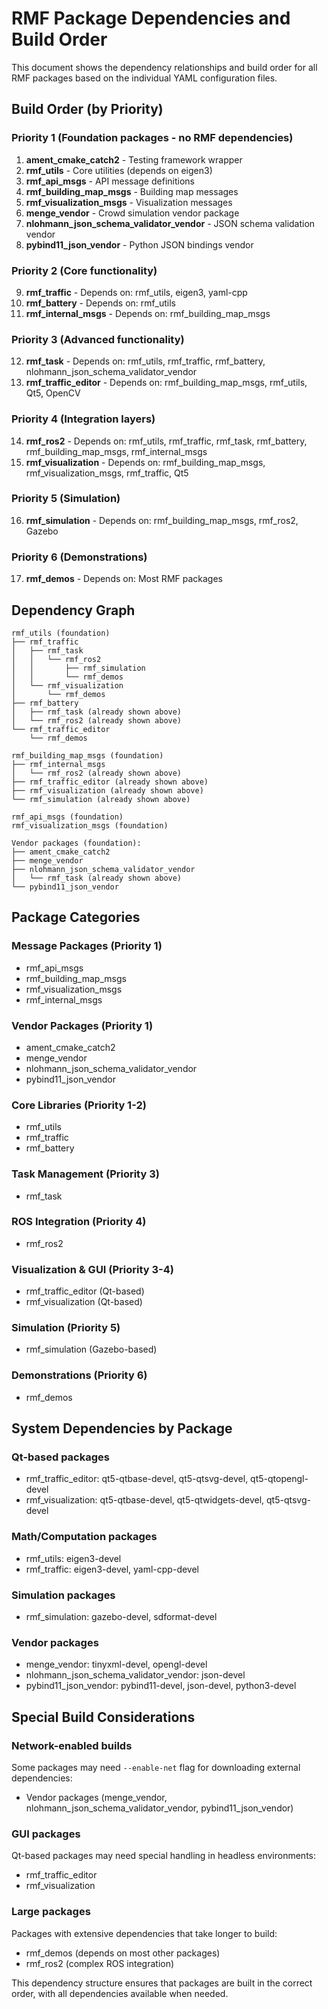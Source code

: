 # RMF Package Dependencies and Build Order

This document shows the dependency relationships and build order for all RMF packages based on the individual YAML configuration files.

## Build Order (by Priority)

### Priority 1 (Foundation packages - no RMF dependencies)
1. **ament_cmake_catch2** - Testing framework wrapper
2. **rmf_utils** - Core utilities (depends on eigen3)
3. **rmf_api_msgs** - API message definitions
4. **rmf_building_map_msgs** - Building map messages
5. **rmf_visualization_msgs** - Visualization messages
6. **menge_vendor** - Crowd simulation vendor package
7. **nlohmann_json_schema_validator_vendor** - JSON schema validation vendor
8. **pybind11_json_vendor** - Python JSON bindings vendor

### Priority 2 (Core functionality)
9. **rmf_traffic** - Depends on: rmf_utils, eigen3, yaml-cpp
10. **rmf_battery** - Depends on: rmf_utils
11. **rmf_internal_msgs** - Depends on: rmf_building_map_msgs

### Priority 3 (Advanced functionality)
12. **rmf_task** - Depends on: rmf_utils, rmf_traffic, rmf_battery, nlohmann_json_schema_validator_vendor
13. **rmf_traffic_editor** - Depends on: rmf_building_map_msgs, rmf_utils, Qt5, OpenCV

### Priority 4 (Integration layers)
14. **rmf_ros2** - Depends on: rmf_utils, rmf_traffic, rmf_task, rmf_battery, rmf_building_map_msgs, rmf_internal_msgs
15. **rmf_visualization** - Depends on: rmf_building_map_msgs, rmf_visualization_msgs, rmf_traffic, Qt5

### Priority 5 (Simulation)
16. **rmf_simulation** - Depends on: rmf_building_map_msgs, rmf_ros2, Gazebo

### Priority 6 (Demonstrations)
17. **rmf_demos** - Depends on: Most RMF packages

## Dependency Graph

```
rmf_utils (foundation)
├── rmf_traffic
│   ├── rmf_task
│   │   └── rmf_ros2
│   │       ├── rmf_simulation
│   │       └── rmf_demos
│   └── rmf_visualization
│       └── rmf_demos
├── rmf_battery
│   ├── rmf_task (already shown above)
│   └── rmf_ros2 (already shown above)
└── rmf_traffic_editor
    └── rmf_demos

rmf_building_map_msgs (foundation)
├── rmf_internal_msgs
│   └── rmf_ros2 (already shown above)
├── rmf_traffic_editor (already shown above)
├── rmf_visualization (already shown above)
└── rmf_simulation (already shown above)

rmf_api_msgs (foundation)
rmf_visualization_msgs (foundation)

Vendor packages (foundation):
├── ament_cmake_catch2
├── menge_vendor
├── nlohmann_json_schema_validator_vendor
│   └── rmf_task (already shown above)
└── pybind11_json_vendor
```

## Package Categories

### Message Packages (Priority 1)
- rmf_api_msgs
- rmf_building_map_msgs
- rmf_visualization_msgs
- rmf_internal_msgs

### Vendor Packages (Priority 1)
- ament_cmake_catch2
- menge_vendor
- nlohmann_json_schema_validator_vendor
- pybind11_json_vendor

### Core Libraries (Priority 1-2)
- rmf_utils
- rmf_traffic
- rmf_battery

### Task Management (Priority 3)
- rmf_task

### ROS Integration (Priority 4)
- rmf_ros2

### Visualization & GUI (Priority 3-4)
- rmf_traffic_editor (Qt-based)
- rmf_visualization (Qt-based)

### Simulation (Priority 5)
- rmf_simulation (Gazebo-based)

### Demonstrations (Priority 6)
- rmf_demos

## System Dependencies by Package

### Qt-based packages
- rmf_traffic_editor: qt5-qtbase-devel, qt5-qtsvg-devel, qt5-qtopengl-devel
- rmf_visualization: qt5-qtbase-devel, qt5-qtwidgets-devel, qt5-qtsvg-devel

### Math/Computation packages
- rmf_utils: eigen3-devel
- rmf_traffic: eigen3-devel, yaml-cpp-devel

### Simulation packages
- rmf_simulation: gazebo-devel, sdformat-devel

### Vendor packages
- menge_vendor: tinyxml-devel, opengl-devel
- nlohmann_json_schema_validator_vendor: json-devel
- pybind11_json_vendor: pybind11-devel, json-devel, python3-devel

## Special Build Considerations

### Network-enabled builds
Some packages may need `--enable-net` flag for downloading external dependencies:
- Vendor packages (menge_vendor, nlohmann_json_schema_validator_vendor, pybind11_json_vendor)

### GUI packages
Qt-based packages may need special handling in headless environments:
- rmf_traffic_editor
- rmf_visualization

### Large packages
Packages with extensive dependencies that take longer to build:
- rmf_demos (depends on most other packages)
- rmf_ros2 (complex ROS integration)

This dependency structure ensures that packages are built in the correct order, with all dependencies available when needed. 